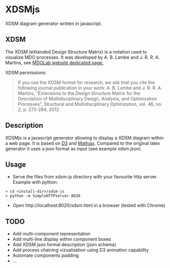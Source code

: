 # XDSMjs
XDSM diagram generator written in javascript. 

## XDSM
The XDSM (eXtended Design Structure Matrix) is a notation used to visualize MDO processes. 
It was developed by A. B. Lambe and J. R. R. A. Martins, see [MDOLab website dedicated page.](http://mdolab.engin.umich.edu/content/xdsm-overview)

XDSM permissions:
> If you use the XDSM format for research, we ask that you cite the following journal publication in your work:
> A. B. Lambe and J. R. R. A. Martins, “Extensions to the Design Structure Matrix for the Description of Multidisciplinary Design, Analysis, and Optimization Processes”, Structural and Multidisciplinary Optimization, vol. 46, no. 2, p. 273-284, 2012.

## Description
XDSMjs is a javascript generator allowing to display a XDSM diagram within a web page. 
It is based on [D3](https://d3js.org/) and [Mathjax](https://www.mathjax.org/).
Compared to the original latex generator it uses a json format as input (see example xdsm.json).

## Usage
* Serve the files from xdsm-js directory with your favourite http server. Example with python:
```
> cd <install-dir>/xdsm-js
> python -m SimpleHTTPserver 8020
```
* Open http://localhost:8020/xdsm.html in a browser (tested with Chrome)

## TODO
* Add multi-component representation
* Add multi-line display within component boxes 
* Add XDSM json formal description (json schema)
* Add process chaining vizualisation using D3 animation capability
* Automate components padding 
* ...
